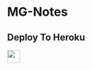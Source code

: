 # MG-Notes

## Deploy To Heroku

<a href="https://heroku.com/deploy?template=https://github.com/Devid176/crwlsv">
     <img height="30px" src="https://img.shields.io/badge/Deploy%20To%20Heroku-blueviolet?style=for-the-badge&logo=heroku">
  </a>

